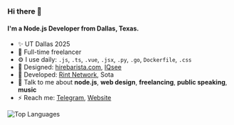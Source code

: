 ### Hi there 👋

#### I'm a Node.js Developer from Dallas, Texas.

- ✨ UT Dallas 2025
- 🏢 Full-time freelancer
- ⚙️ I use daily: `.js`, `.ts`, `.vue`, `.jsx`, `.py`, `.go`, `Dockerfile`, `.css`
- 💅 Designed: [hirebarista.com](https://hirebarista.com), [IQsee](https://newdev.iqsee.ru)
- 🌱 Developed: [Rint Network](https://rint.network), Sota
- 💬 Talk to me about **node.js**, **web design**, **freelancing**, **public speaking**, **music**
- ⚡️ Reach me: [Telegram](https://t.me/rcbxd), [Website](https://rcbxd.dev)

![Top Languages](https://github-readme-stats.vercel.app/api/top-langs/?username=rcbxd&layout=compact&title_color=007bff&text_color=e7e7e7&icon_color=007bff&bg_color=171c28)
